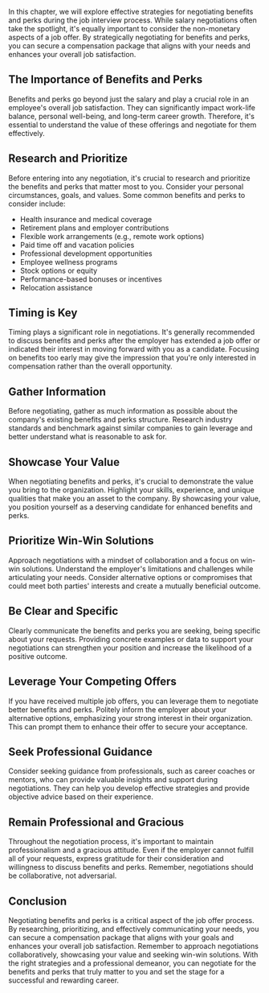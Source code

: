 
In this chapter, we will explore effective strategies for negotiating benefits and perks during the job interview process. While salary negotiations often take the spotlight, it's equally important to consider the non-monetary aspects of a job offer. By strategically negotiating for benefits and perks, you can secure a compensation package that aligns with your needs and enhances your overall job satisfaction.

## The Importance of Benefits and Perks

Benefits and perks go beyond just the salary and play a crucial role in an employee's overall job satisfaction. They can significantly impact work-life balance, personal well-being, and long-term career growth. Therefore, it's essential to understand the value of these offerings and negotiate for them effectively.

## Research and Prioritize

Before entering into any negotiation, it's crucial to research and prioritize the benefits and perks that matter most to you. Consider your personal circumstances, goals, and values. Some common benefits and perks to consider include:

- Health insurance and medical coverage
- Retirement plans and employer contributions
- Flexible work arrangements (e.g., remote work options)
- Paid time off and vacation policies
- Professional development opportunities
- Employee wellness programs
- Stock options or equity
- Performance-based bonuses or incentives
- Relocation assistance

## Timing is Key

Timing plays a significant role in negotiations. It's generally recommended to discuss benefits and perks after the employer has extended a job offer or indicated their interest in moving forward with you as a candidate. Focusing on benefits too early may give the impression that you're only interested in compensation rather than the overall opportunity.

## Gather Information

Before negotiating, gather as much information as possible about the company's existing benefits and perks structure. Research industry standards and benchmark against similar companies to gain leverage and better understand what is reasonable to ask for.

## Showcase Your Value

When negotiating benefits and perks, it's crucial to demonstrate the value you bring to the organization. Highlight your skills, experience, and unique qualities that make you an asset to the company. By showcasing your value, you position yourself as a deserving candidate for enhanced benefits and perks.

## Prioritize Win-Win Solutions

Approach negotiations with a mindset of collaboration and a focus on win-win solutions. Understand the employer's limitations and challenges while articulating your needs. Consider alternative options or compromises that could meet both parties' interests and create a mutually beneficial outcome.

## Be Clear and Specific

Clearly communicate the benefits and perks you are seeking, being specific about your requests. Providing concrete examples or data to support your negotiations can strengthen your position and increase the likelihood of a positive outcome.

## Leverage Your Competing Offers

If you have received multiple job offers, you can leverage them to negotiate better benefits and perks. Politely inform the employer about your alternative options, emphasizing your strong interest in their organization. This can prompt them to enhance their offer to secure your acceptance.

## Seek Professional Guidance

Consider seeking guidance from professionals, such as career coaches or mentors, who can provide valuable insights and support during negotiations. They can help you develop effective strategies and provide objective advice based on their experience.

## Remain Professional and Gracious

Throughout the negotiation process, it's important to maintain professionalism and a gracious attitude. Even if the employer cannot fulfill all of your requests, express gratitude for their consideration and willingness to discuss benefits and perks. Remember, negotiations should be collaborative, not adversarial.

## Conclusion

Negotiating benefits and perks is a critical aspect of the job offer process. By researching, prioritizing, and effectively communicating your needs, you can secure a compensation package that aligns with your goals and enhances your overall job satisfaction. Remember to approach negotiations collaboratively, showcasing your value and seeking win-win solutions. With the right strategies and a professional demeanor, you can negotiate for the benefits and perks that truly matter to you and set the stage for a successful and rewarding career.
